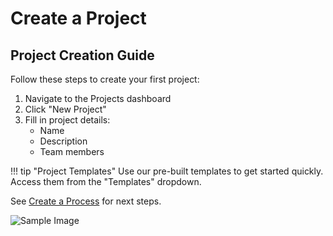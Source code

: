 # Create a Project

## Project Creation Guide

Follow these steps to create your first project:

1. Navigate to the Projects dashboard
2. Click "New Project"
3. Fill in project details:
    - Name
    - Description
    - Team members

!!! tip "Project Templates"
    Use our pre-built templates to get started quickly. Access them from the "Templates" dropdown.

See [Create a Process](create-process.md) for next steps.


![Sample Image](/images/this-is-fine.jpg)
